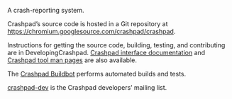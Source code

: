 A crash-reporting system.

Crashpad’s source code is hosted in a Git repository at https://chromium.googlesource.com/crashpad/crashpad.

Instructions for getting the source code, building, testing, and contributing are in DevelopingCrashpad. [Crashpad interface documentation](http://docs.crashpad.googlecode.com/git/doxygen/index.html) and [Crashpad tool man pages](http://docs.crashpad.googlecode.com/git/man/) are also available.

The [Crashpad Buildbot](https://build.chromium.org/p/client.crashpad) performs automated builds and tests.

[crashpad-dev](https://groups.google.com/a/chromium.org/forum/#!forum/crashpad-dev) is the Crashpad developers’ mailing list.